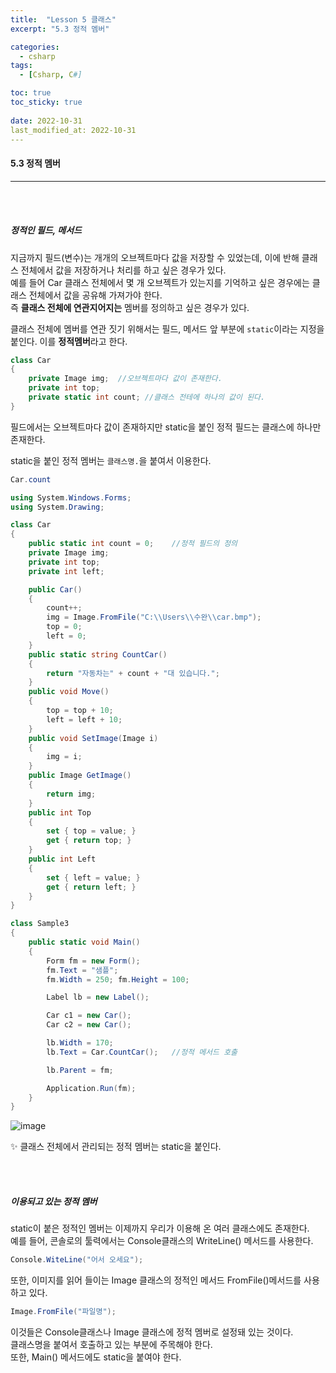 ```yaml
---
title:  "Lesson 5 클래스"
excerpt: "5.3 정적 멤버"

categories:
  - csharp
tags:
  - [Csharp, C#]

toc: true
toc_sticky: true
 
date: 2022-10-31
last_modified_at: 2022-10-31
---
```


#### 5.3 정적 멤버  
---
<br>
<br>

##### 정적인 필드, 메서드  

지금까지 필드(변수)는 개개의 오브젝트마다 값을 저장할 수 있었는데, 이에 반해 클래스 전체에서 값을 저장하거나 처리를 하고 싶은 경우가 있다.  
예를 들어 Car 클래스 전체에서 몇 개 오브젝트가 있는지를 기억하고 싶은 경우에는 클래스 전체에서 값을 공유해 가져가야 한다.  
즉 **클래스 전체에 연관지어지는** 멤버를 정의하고 싶은 경우가 있다.  

클래스 전체에 멤버를 연관 짓기 위해서는 필드, 메서드 앞 부분에 `static`이라는 지정을 붙인다. 이를 **정적멤버**라고 한다.  

```cs
class Car
{
    private Image img;  //오브젝트마다 값이 존재한다.  
    private int top;    
    private static int count; //클래스 전테에 하나의 값이 된다.  
}
```

필드에서는 오브젝트마다 값이 존재하지만 static을 붙인 정적 필드는 클래스에 하나만 존재한다.  

static을 붙인 정적 멤버는 `클래스명.`을 붙여서 이용한다.  

```cs
Car.count
```

```cs
using System.Windows.Forms;
using System.Drawing;

class Car
{
    public static int count = 0;    //정적 필드의 정의
    private Image img;
    private int top;
    private int left;

    public Car()
    {
        count++;
        img = Image.FromFile("C:\\Users\\수완\\car.bmp");
        top = 0;
        left = 0;
    }
    public static string CountCar()
    {
        return "자동차는" + count + "대 있습니다.";
    }
    public void Move()
    {
        top = top + 10;
        left = left + 10;
    }
    public void SetImage(Image i)
    {
        img = i;
    }
    public Image GetImage()
    {
        return img;
    }
    public int Top
    {
        set { top = value; }
        get { return top; }
    }
    public int Left
    {
        set { left = value; }
        get { return left; }
    }
}

class Sample3
{
    public static void Main()
    {
        Form fm = new Form();
        fm.Text = "샘플";
        fm.Width = 250; fm.Height = 100;

        Label lb = new Label();

        Car c1 = new Car();
        Car c2 = new Car();

        lb.Width = 170;
        lb.Text = Car.CountCar();   //정적 메서드 호출

        lb.Parent = fm;

        Application.Run(fm);
    }
}
```

![image](https://user-images.githubusercontent.com/106606698/198909740-ba4f4c0d-cc4c-4c72-9482-5f8cd01f22bf.png)

✨ 클래스 전체에서 관리되는 정적 멤버는 static을 붙인다.  

<br>
<br>

##### 이용되고 있는 정적 멤버     

static이 붙은 정적인 멤버는 이제까지 우리가 이용해 온 여러 클래스에도 존재한다.  
예를 들어, 콘솔로의 툴력에서는 Console클래스의 WriteLine() 메서드를 사용한다.  

```cs
Console.WiteLine("어서 오세요");
```

또한, 이미지를 읽어 들이는 Image 클래스의 정적인 메서드 FromFile()메서드를 사용하고 있다.  

```cs
Image.FromFile("파일명");
```

이것들은 Console클래스나 Image 클래스에 정적 멤버로 설정돼 있는 것이다.  
클래스명을 붙여서 호출하고 있는 부분에 주목해야 한다.  
또한, Main() 메서드에도 static을 붙여야 한다.  
  